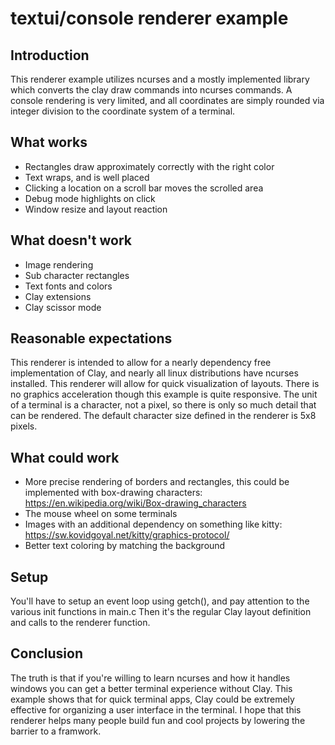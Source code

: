# textui/console renderer example

## Introduction
This renderer example utilizes ncurses and a mostly implemented library which converts the clay draw commands into ncurses commands.
A console rendering is very limited, and all coordinates are simply rounded via integer division to the coordinate system of a terminal.

## What works
- Rectangles draw approximately correctly with the right color
- Text wraps, and is well placed
- Clicking a location on a scroll bar moves the scrolled area
- Debug mode highlights on click
- Window resize and layout reaction

## What doesn't work
- Image rendering
- Sub character rectangles
- Text fonts and colors
- Clay extensions
- Clay scissor mode

## Reasonable expectations
This renderer is intended to allow for a nearly dependency free implementation of Clay, and nearly all linux distributions have ncurses installed.
This renderer will allow for quick visualization of layouts. There is no graphics acceleration though this example is quite responsive.
The unit of a terminal is a character, not a pixel, so there is only so much detail that can be rendered. The default character size defined in the renderer is 5x8 pixels.

## What could work
- More precise rendering of borders and rectangles, this could be implemented with box-drawing characters: https://en.wikipedia.org/wiki/Box-drawing_characters
- The mouse wheel on some terminals
- Images with an additional dependency on something like kitty: https://sw.kovidgoyal.net/kitty/graphics-protocol/
- Better text coloring by matching the background

## Setup
You'll have to setup an event loop using getch(), and pay attention to the various init functions in main.c
Then it's the regular Clay layout definition and calls to the renderer function.

## Conclusion
The truth is that if you're willing to learn ncurses and how it handles windows you can get a better terminal experience without Clay.
This example shows that for quick terminal apps, Clay could be extremely effective for organizing a user interface in the terminal.
I hope that this renderer helps many people build fun and cool projects by lowering the barrier to a framwork.
